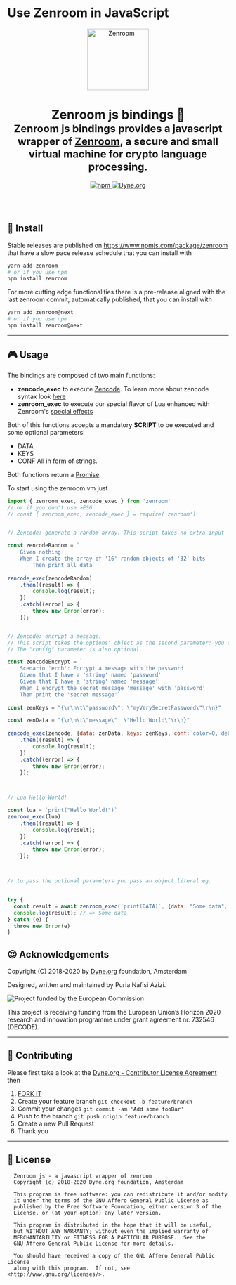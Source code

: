 # Use Zenroom in JavaScript

<p align="center">
 <a href="https://dev.zenroom.org/">
    <img src="https://raw.githubusercontent.com/DECODEproject/Zenroom/master/docs/_media/images/zenroom_logo.png" height="140" alt="Zenroom">
  </a>
</p>

<h1 align="center">
  Zenroom js bindings 🧰</br>
  <sub>Zenroom js bindings provides a javascript wrapper of <a href="https://github.com/dyne/Zenroom">Zenroom</a>, a secure and small virtual machine for crypto language processing.</sub>
</h1>

<p align="center">
  <a href="https://badge.fury.io/js/zenroom">
    <img alt="npm" src="https://img.shields.io/npm/v/zenroom.svg">
  </a>
  <a href="https://dyne.org">
    <img src="https://img.shields.io/badge/%3C%2F%3E%20with%20%E2%9D%A4%20by-Dyne.org-blue.svg" alt="Dyne.org">
  </a>
</p>

<br><br>


## 💾 Install

Stable releases are published on https://www.npmjs.com/package/zenroom that
have a slow pace release schedule that you can install with

```bash
yarn add zenroom
# or if you use npm
npm install zenroom
```


For more cutting edge functionalities there is a pre-release aligned with
the last zenroom commit, automatically published, that you can install with

```bash
yarn add zenroom@next
# or if you use npm
npm install zenroom@next
```

* * *

## 🎮 Usage

The bindings are composed of two main functions:

 * **zencode_exec** to execute [Zencode](https://dev.zenroom.org/#/pages/zencode-intro?id=smart-contracts-in-human-language). To learn more about zencode syntax look [here](https://dev.zenroom.org/#/pages/zencode-cookbook-intro)
  * **zenroom_exec** to execute our special flavor of Lua enhanced with Zenroom's [special effects](https://dev.zenroom.org/#/pages/lua) 


Both of this functions accepts a mandatory **SCRIPT** to be executed and some optional parameters:
  * DATA
  * KEYS
  * [CONF](https://dev.zenroom.org/#/pages/zenroom-config)
All in form of strings.

Both functions return a [Promise](https://developer.mozilla.org/en-US/docs/Web/JavaScript/Reference/Global_Objects/Promise).

To start using the zenroom vm just

```js
import { zenroom_exec, zencode_exec } from 'zenroom'
// or if you don't use >ES6
// const { zenroom_exec, zencode_exec } = require('zenroom')


// Zencode: generate a random array. This script takes no extra input

const zencodeRandom = `
	Given nothing
	When I create the array of '16' random objects of '32' bits
    	Then print all data`
	
zencode_exec(zencodeRandom)
	.then((result) => {
		console.log(result);
	})
	.catch((error) => {
		throw new Error(error);
	});


// Zencode: encrypt a message. 
// This script takes the options' object as the second parameter: you can include data and/or keys as input.
// The "config" parameter is also optional.

const zencodeEncrypt = `
	Scenario 'ecdh': Encrypt a message with the password 
	Given that I have a 'string' named 'password' 
	Given that I have a 'string' named 'message' 
	When I encrypt the secret message 'message' with 'password' 
	Then print the 'secret message'`
	
const zenKeys = "{\r\n\t\"password\": \"myVerySecretPassword\"\r\n}"

const zenData = "{\r\n\t\"message\": \"Hello World\"\r\n}"
	
zencode_exec(zencode, {data: zenData, keys: zenKeys, conf:`color=0, debug=0`})
	.then((result) => {
		console.log(result);
	})
	.catch((error) => {
		throw new Error(error);
	});



// Lua Hello World!

const lua = `print("Hello World!")`
zenroom_exec(lua)
	.then((result) => {
		console.log(result);
	})
	.catch((error) => {
		throw new Error(error);
	});	



// to pass the optional parameters you pass an object literal eg.


try {
  const result = await zenroom_exec(`print(DATA)`, {data: "Some data", keys: "Some other data", conf:`color=0, debug=0`});
  console.log(result); // => Some data
} catch (e) {
  throw new Error(e)
}


```


## 😍 Acknowledgements

Copyright (C) 2018-2020 by [Dyne.org](https://www.dyne.org) foundation, Amsterdam

Designed, written and maintained by Puria Nafisi Azizi.

<img src="https://upload.wikimedia.org/wikipedia/commons/8/84/European_Commission.svg" class="pic" alt="Project funded by the European Commission">

This project is receiving funding from the European Union’s Horizon 2020 research and innovation programme under grant agreement nr. 732546 (DECODE).

* * *

## 👤 Contributing

Please first take a look at the [Dyne.org - Contributor License Agreement](CONTRIBUTING.md) then

1.  [FORK IT](https://github.com/puria/zenroomjs/fork)
2.  Create your feature branch `git checkout -b feature/branch`
3.  Commit your changes `git commit -am 'Add some fooBar'`
4.  Push to the branch `git push origin feature/branch`
5.  Create a new Pull Request
6.  Thank you

* * *

## 💼 License

      Zenroom js - a javascript wrapper of zenroom
      Copyright (c) 2018-2020 Dyne.org foundation, Amsterdam

      This program is free software: you can redistribute it and/or modify
      it under the terms of the GNU Affero General Public License as
      published by the Free Software Foundation, either version 3 of the
      License, or (at your option) any later version.

      This program is distributed in the hope that it will be useful,
      but WITHOUT ANY WARRANTY; without even the implied warranty of
      MERCHANTABILITY or FITNESS FOR A PARTICULAR PURPOSE.  See the
      GNU Affero General Public License for more details.

      You should have received a copy of the GNU Affero General Public License
      along with this program.  If not, see <http://www.gnu.org/licenses/>.
